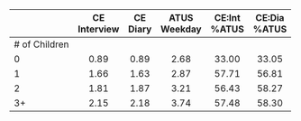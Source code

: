 
|                      | CE<br>Interview |  CE<br>Diary | ATUS<br>Weekday | CE:Int<br>%ATUS | CE:Dia<br>%ATUS |
| -------------------- | :----------: | :----------: | :----------: | :----------: | :----------: |
| # of Children        |              |              |              |              |              |
| 0                    |         0.89 |         0.89 |         2.68 |        33.00 |        33.05 |
| 1                    |         1.66 |         1.63 |         2.87 |        57.71 |        56.81 |
| 2                    |         1.81 |         1.87 |         3.21 |        56.43 |        58.27 |
| 3+                   |         2.15 |         2.18 |         3.74 |        57.48 |        58.30 |

